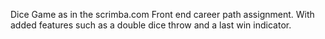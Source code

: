 Dice Game as in the scrimba.com Front end career path assignment. With added features such as a double dice throw and a last win indicator.

